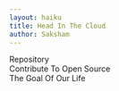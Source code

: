 ```yaml
---
layout: haiku
title: Head In The Cloud
author: Saksham
---
```


Repository<br>
Contribute To Open Source<br>
The Goal Of Our Life<br>
